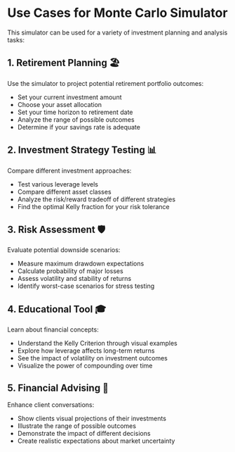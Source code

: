 # Use Cases for Monte Carlo Simulator

This simulator can be used for a variety of investment planning and analysis tasks:

## 1. Retirement Planning 🏖️

Use the simulator to project potential retirement portfolio outcomes:
- Set your current investment amount
- Choose your asset allocation
- Set your time horizon to retirement date
- Analyze the range of possible outcomes
- Determine if your savings rate is adequate

## 2. Investment Strategy Testing 📊

Compare different investment approaches:
- Test various leverage levels
- Compare different asset classes
- Analyze the risk/reward tradeoff of different strategies
- Find the optimal Kelly fraction for your risk tolerance

## 3. Risk Assessment 🛡️

Evaluate potential downside scenarios:
- Measure maximum drawdown expectations
- Calculate probability of major losses
- Assess volatility and stability of returns
- Identify worst-case scenarios for stress testing

## 4. Educational Tool 🎓

Learn about financial concepts:
- Understand the Kelly Criterion through visual examples
- Explore how leverage affects long-term returns
- See the impact of volatility on investment outcomes
- Visualize the power of compounding over time

## 5. Financial Advising 💼

Enhance client conversations:
- Show clients visual projections of their investments
- Illustrate the range of possible outcomes
- Demonstrate the impact of different decisions
- Create realistic expectations about market uncertainty
